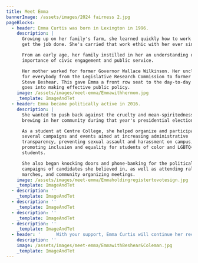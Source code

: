 ```yaml
---
title: Meet Emma
bannerImage: /assets/images/2024 fairness 2.jpg
pageBlocks:
  - header: Emma Curtis was born in Lexington in 1996.
    description: |
      Growing up on her family's farm, she learned quickly how to work hard and
      get the job done. She's carried that work ethic with her ever since.

      From an early age, her family instilled in her an understanding of the
      importance of civic engagement and public service.

      Her mother worked for former Governor Wallace Wilkinson. Her uncle worked
      for everybody from the Legislative Research Commission to former Governor
      Steve Beshear. This gave Emma a front row seat to the day-to-day work that
      goes into making effective public policy.
    image: /assets/images/meet-emma/Emmawithhermom.jpg
    _template: ImageAndTet
  - header: Emma became politically active in 2016.
    description: |
      She wanted to push back against the cruelty and mean-spiritedness she saw
      brewing in her community during that year's presidential election.

      As a student at Centre College, she helped organize and participated in
      several campaigns and events aimed at increasing administrative
      transparency, preventing sexual assault and harassment on campus, and
      promoting inclusion and equality for students of color and LGBTQ+
      students.

      She also began knocking doors and phone-banking for the political
      campaigns of candidates she believed in, as well as attending rallies,
      marches, and community organizing meetings.
    image: /assets/images/meet-emma/Emmaholdingregistertovotesign.jpg
    _template: ImageAndTet
  - description: ''
    _template: ImageAndTet
  - description: ''
    _template: ImageAndTet
  - description: ''
    _template: ImageAndTet
  - description: ''
    _template: ImageAndTet
  - header: '      With your support, Emma Curtis will continue her record of choosing people       over politics, community over division, and tangible good over empty       gestures as the next Councilmember for District 4.'
    description: ''
    image: /assets/images/meet-emma/EmmawithBeshear&Coleman.jpg
    _template: ImageAndTet
---
```


